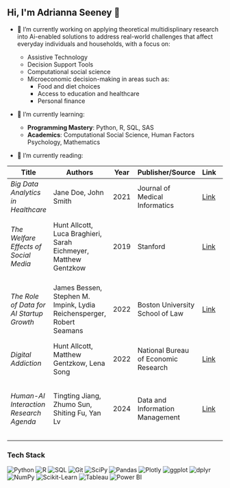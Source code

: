 ## Hi, I'm Adrianna Seeney 👋

<!-- **adriseeney/adriseeney** is a ✨ _special_ ✨ repository because its `README.md` (this file) appears on your GitHub profile. -->


- 🔭 I’m currently working on applying theoretical multidisplinary research into Ai-enabled solutions to address real-world challenges that affect everyday individuals and households, with a focus on:
  - Assistive Technology
  - Decision Support Tools
  - Computational social science
  - Microeconomic decision-making in areas such as:
    - Food and diet choices
    - Access to education and healthcare
    - Personal finance


- 🌱 I’m currently learning:
  - **Programming Mastery**: Python, R, SQL, SAS
  - **Academics**: Computational Social Science, Human Factors Psychology, Mathematics

- 📖 I’m currently reading:

| Title                                    | Authors                                               | Year | Publisher/Source                          | Link                                                                                              | Keywords                                                    |
|------------------------------------------|-------------------------------------------------------|------|-------------------------------------------|---------------------------------------------------------------------------------------------------|-------------------------------------------------------------|
| *Big Data Analytics in Healthcare*       | Jane Doe, John Smith                                   | 2021 | Journal of Medical Informatics            | [Link](https://doi.org/10.1016/j.jbi.2021.07.002)                                                 | Healthcare, Data Analytics                                  |
| *The Welfare Effects of Social Media*    | Hunt Allcott, Luca Braghieri, Sarah Eichmeyer, Matthew Gentzkow | 2019 | Stanford                                  | [Link](https://web.stanford.edu/~gentzkow/research/facebook.pdf)                                   | Social media, political polarization, subjective well-being, consumer surplus |
| *The Role of Data for AI Startup Growth* | James Bessen, Stephen M. Impink, Lydia Reichensperger, Robert Seamans | 2022 | Boston University School of Law           | [Link](https://doi-org.ezproxy.bu.edu/10.1016/j.respol.2022.104513)                                | Artificial intelligence, competition, data, algorithms, venture capital |
| *Digital Addiction*                      | Hunt Allcott, Matthew Gentzkow, Lena Song              | 2022 | National Bureau of Economic Research      | [Link](https://www.nber.org/system/files/working_papers/w28936/w28936.pdf)                         | Digital addiction, behavioral economics                      |
| *Human-AI Interaction Research Agenda*   | Tingting Jiang, Zhumo Sun, Shiting Fu, Yan Lv          | 2024 | Data and Information Management           | [Link](https://doi.org/10.1016/j.dim.2024.100078)                                                 | Human-AI interaction, Human-AI collaboration, competition, conflict, symbiosis |


### Tech Stack
![Python](https://img.shields.io/badge/Python-3.9-blue?style=flat&logo=python)
![R](https://img.shields.io/badge/R-4.1.0-blue?style=flat&logo=r)
![SQL](https://img.shields.io/badge/SQL-Database-orange?style=flat&logo=mysql)
![Git](https://img.shields.io/badge/Git-VersionControl-red?style=flat&logo=git)
![SciPy](https://img.shields.io/badge/SciPy-1.10-blue?style=flat&logo=scipy)
![Pandas](https://img.shields.io/badge/Pandas-1.5.0-green?style=flat&logo=pandas)
![Plotly](https://img.shields.io/badge/Plotly-5.4.0-lightgrey?style=flat&logo=plotly)
![ggplot](https://img.shields.io/badge/ggplot2-3.3.5-blueviolet?style=flat&logo=rstudio)
![dplyr](https://img.shields.io/badge/dplyr-R-blue?style=flat&logo=rstudio)
![NumPy](https://img.shields.io/badge/NumPy-1.22.0-orange?style=flat&logo=numpy)
![Scikit-Learn](https://img.shields.io/badge/Scikit--Learn-1.0.2-yellow?style=flat&logo=scikit-learn)
![Tableau](https://img.shields.io/badge/Tableau-2023.2-blue?style=flat&logo=tableau)
![Power BI](https://img.shields.io/badge/Power%20BI-Data%20Analytics-yellow?style=flat&logo=powerbi)

